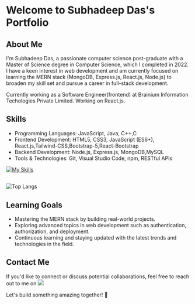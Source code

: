 # Welcome to Subhadeep Das's Portfolio
## About Me

I'm Subhadeep Das, a passionate computer science post-graduate with a Master of Science degree in Computer Science, which I completed in 2022. I have a keen interest in web development and am currently focused on learning the MERN stack (MongoDB, Express.js, React.js, Node.js) to broaden my skill set and pursue a career in full-stack development.

Currently working as a Software Engineer(frontend) at Brainium Information Techologies Private Limited. Working on React.js.

## Skills

- Programming Languages: JavaScript, Java, C++,C
- Frontend Development: HTML5, CSS3, JavaScript (ES6+), React.js,Tailwind-CSS,Bootstrap-5,React-Bootstrap
- Backend Development: Node.js, Express.js, MongoDB,MySQL
- Tools & Technologies: Git, Visual Studio Code, npm, RESTful APIs

[![My Skills](https://skillicons.dev/icons?i=html,css,bootstrap,tailwind,js,ts,nodejs,react,redux,jest,express,mongodb,firebase,git,github,theme=light&perline=8)](https://skillicons.dev)

##
![Top Langs](https://github-readme-stats.vercel.app/api/top-langs/?username=subhadeep-cs&size_weight=0.5&count_weight=0.5) 

##

## Learning Goals

- Mastering the MERN stack by building real-world projects.
- Exploring advanced topics in web development such as authentication, authorization, and deployment.
- Continuous learning and staying updated with the latest trends and technologies in the field.

## Contact Me

If you'd like to connect or discuss potential collaborations, feel free to reach out to me on [<img src="https://img.shields.io/badge/-LinkedIn-blue?style=flat-square&logo=Linkedin&logoColor=white&link=https://www.linkedin.com/in/your-profile" />](https://www.linkedin.com/in/subhadeep-das-238a09300)

Let's build something amazing together! 🚀
